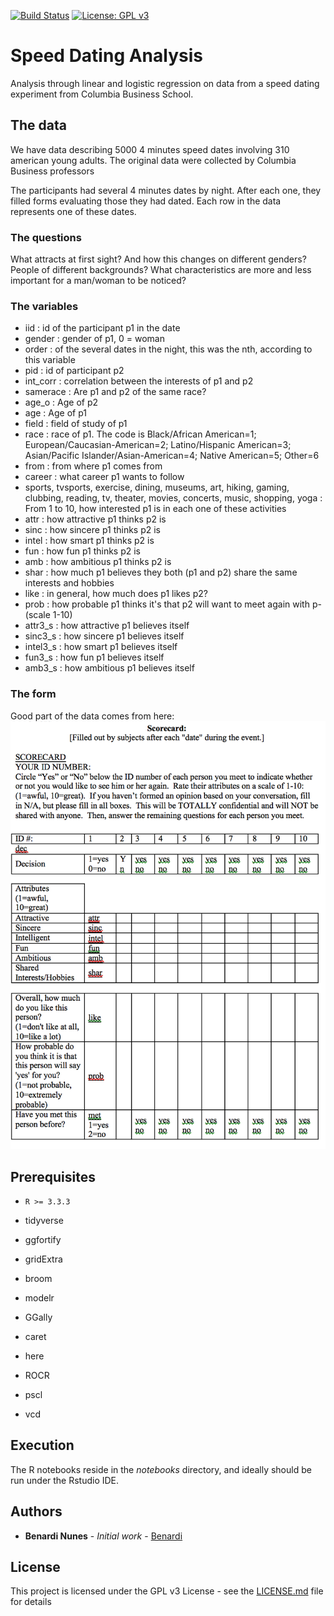 [![Build Status](https://img.shields.io/badge/R%3E%3D-3.3.3-6666ff.svg)](https://cran.r-project.org/doc/FAQ/R-FAQ.html)
[![License: GPL v3](https://img.shields.io/badge/License-GPLv3-blue.svg)](https://www.gnu.org/licenses/gpl-3.0)

# Speed Dating Analysis
Analysis through linear and logistic regression on data from a speed dating experiment from Columbia Business School.

## The data
We have data describing 5000 4 minutes speed dates involving 310 american young adults. The original data were collected by Columbia Business professors

The participants had several 4 minutes dates by night. After each one, they filled forms evaluating those they had dated. Each row in the data represents one of these dates.

### The questions
What attracts at first sight? And how this changes on different genders? People of different backgrounds? What characteristics are more and less important for a man/woman to be noticed? 

### The variables

- iid : id of the participant p1 in the date
- gender : gender of p1, 0 = woman
- order : of the several dates in the night, this was the nth, according to this variable
- pid : id of participant p2
- int_corr : correlation between the interests of p1 and p2
- samerace : Are p1 and p2 of the same race?
- age_o : Age of p2
- age : Age of p1
- field : field of study of p1
- race : race of p1. The code is Black/African American=1; European/Caucasian-American=2; Latino/Hispanic American=3; Asian/Pacific Islander/Asian-American=4; Native American=5; Other=6
- from : from where p1 comes from
- career : what career p1 wants to follow
- sports, tvsports, exercise, dining, museums, art, hiking, gaming, clubbing, reading, tv, theater, movies, concerts, music, shopping, yoga : From 1 to 10, how interested p1 is in each one of these activities
- attr : how attractive p1 thinks p2 is
- sinc : how sincere  p1 thinks p2 is
- intel : how smart p1 thinks p2 is
- fun : how fun p1 thinks p2 is
- amb : how ambitious p1 thinks p2 is
- shar : how much p1 believes they both (p1 and p2) share the same interests and hobbies
- like : in general, how much does p1 likes p2?
- prob : how probable p1 thinks it's that p2 will want to meet again with p- (scale 1-10)
- attr3_s : how attractive p1 believes itself
- sinc3_s : how sincere p1 believes itself
- intel3_s : how smart p1 believes itself
- fun3_s : how fun p1 believes itself
- amb3_s : how ambitious p1 believes itself

### The form

Good part of the data comes from here:
![formulário preenchido pelos usuários](data/form.png "O formulário")

## Prerequisites

* `R >= 3.3.3`

* tidyverse
* ggfortify
* gridExtra
* broom
* modelr
* GGally
* caret
* here
* ROCR
* pscl
* vcd



## Execution

The R notebooks reside in the *notebooks* directory, and ideally should be run under the Rstudio IDE.

## Authors

* **Benardi Nunes** - *Initial work* - [Benardi](https://github.com/Benardi)

## License

This project is licensed under the GPL v3 License - see the [LICENSE.md](LICENSE.md) file for details


